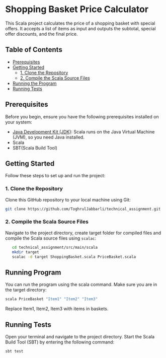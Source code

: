 # Shopping Basket Price Calculator

This Scala project calculates the price of a shopping basket with special offers. It accepts a list of items as input and outputs the subtotal, special offer discounts, and the final price.

## Table of Contents

- [Prerequisites](#prerequisites)
- [Getting Started](#getting-started)
  - [1. Clone the Repository](#1-clone-the-repository)
  - [2. Compile the Scala Source Files](#2-compile-the-scala-source-files)
- [Running the Program](#running-program)
- [Running Tests](#running-tests)

## Prerequisites

Before you begin, ensure you have the following prerequisites installed on your system:

- [Java Development Kit (JDK)](https://www.oracle.com/java/technologies/javase-downloads.html): Scala runs on the Java Virtual Machine (JVM), so you need Java installed.
- Scala
- SBT(Scala Build Tool)


## Getting Started 

Follow these steps to set up and run the project:

### 1. Clone the Repository

Clone this GitHub repository to your local machine using Git:

```bash
git clone https://github.com/ToghrulJabbarli/technical_assignment.git
```

### 2. Compile the Scala Source Files

   Navigate to the project directory, create target folder for compiled files and compile the Scala source files using `scalac`:
```bash
   cd technical_assignment/src/main/scala
   mkdir target
   scalac -d target ShoppingBasket.scala PriceBasket.scala
```

## Running Program

You can run the program using the scala command. Make sure you are in the target directory:
```bash
scala PriceBasket "Item1" "Item2" "Item3"
```
Replace Item1, Item2, Item3 with items in baskets.

## Running Tests
Open your terminal and navigate to the project directory.
Start the Scala Build Tool (SBT) by entering the following command:
```bash
sbt test
```
